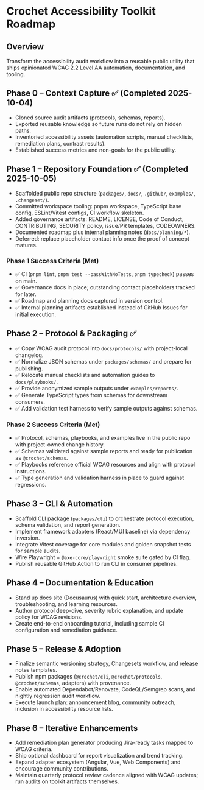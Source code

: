 # Crochet Accessibility Toolkit Roadmap

## Overview

Transform the accessibility audit workflow into a reusable public utility that ships opinionated WCAG 2.2 Level AA automation, documentation, and tooling.

## Phase 0 – Context Capture ✅ (Completed 2025-10-04)
- Cloned source audit artifacts (protocols, schemas, reports).
- Exported reusable knowledge so future runs do not rely on hidden paths.
- Inventoried accessibility assets (automation scripts, manual checklists, remediation plans, contrast results).
- Established success metrics and non-goals for the public utility.

## Phase 1 – Repository Foundation ✅ (Completed 2025-10-05)
- Scaffolded public repo structure (`packages/`, `docs/`, `.github/`, `examples/`, `.changeset/`).
- Committed workspace tooling: pnpm workspace, TypeScript base config, ESLint/Vitest configs, CI workflow skeleton.
- Added governance artifacts: README, LICENSE, Code of Conduct, CONTRIBUTING, SECURITY policy, issue/PR templates, CODEOWNERS.
- Documented roadmap plus internal planning notes (`docs/planning/*`).
- Deferred: replace placeholder contact info once the proof of concept matures.

### Phase 1 Success Criteria (Met)
- ✅ CI (`pnpm lint`, `pnpm test --passWithNoTests`, `pnpm typecheck`) passes on main.
- ✅ Governance docs in place; outstanding contact placeholders tracked for later.
- ✅ Roadmap and planning docs captured in version control.
- ✅ Internal planning artifacts established instead of GitHub Issues for initial execution.

## Phase 2 – Protocol & Packaging ✅
- ✅ Copy WCAG audit protocol into `docs/protocols/` with project-local changelog.
- ✅ Normalize JSON schemas under `packages/schemas/` and prepare for publishing.
- ✅ Relocate manual checklists and automation guides to `docs/playbooks/`.
- ✅ Provide anonymized sample outputs under `examples/reports/`.
- ✅ Generate TypeScript types from schemas for downstream consumers.
- ✅ Add validation test harness to verify sample outputs against schemas.

### Phase 2 Success Criteria (Met)
- ✅ Protocol, schemas, playbooks, and examples live in the public repo with project-owned change history.
- ✅ Schemas validated against sample reports and ready for publication as `@crochet/schemas`.
- ✅ Playbooks reference official WCAG resources and align with protocol instructions.
- ✅ Type generation and validation harness in place to guard against regressions.

## Phase 3 – CLI & Automation
- Scaffold CLI package (`packages/cli`) to orchestrate protocol execution, schema validation, and report generation.
- Implement framework adapters (React/MUI baseline) via dependency inversion.
- Integrate Vitest coverage for core modules and golden snapshot tests for sample audits.
- Wire Playwright + `@axe-core/playwright` smoke suite gated by CI flag.
- Publish reusable GitHub Action to run CLI in consumer pipelines.

## Phase 4 – Documentation & Education
- Stand up docs site (Docusaurus) with quick start, architecture overview, troubleshooting, and learning resources.
- Author protocol deep-dive, severity rubric explanation, and update policy for WCAG revisions.
- Create end-to-end onboarding tutorial, including sample CI configuration and remediation guidance.

## Phase 5 – Release & Adoption
- Finalize semantic versioning strategy, Changesets workflow, and release notes templates.
- Publish npm packages (`@crochet/cli`, `@crochet/protocols`, `@crochet/schemas`, adapters) with provenance.
- Enable automated Dependabot/Renovate, CodeQL/Semgrep scans, and nightly regression audit workflow.
- Execute launch plan: announcement blog, community outreach, inclusion in accessibility resource lists.

## Phase 6 – Iterative Enhancements
- Add remediation plan generator producing Jira-ready tasks mapped to WCAG criteria.
- Ship optional dashboard for report visualization and trend tracking.
- Expand adapter ecosystem (Angular, Vue, Web Components) and encourage community contributions.
- Maintain quarterly protocol review cadence aligned with WCAG updates; run audits on toolkit artifacts themselves.

